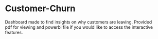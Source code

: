 # Customer-Churn
Dashboard made to find insights on why customers are leaving.  Provided pdf for viewing and powerbi file if you would like to access the interactive features. 
